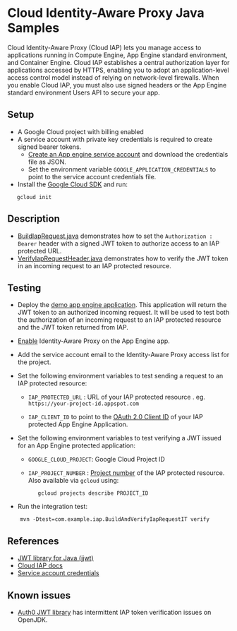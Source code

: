 # Cloud Identity-Aware Proxy Java Samples
Cloud Identity-Aware Proxy (Cloud IAP) lets you manage access to applications running in Compute Engine, App Engine standard environment, and Container Engine.
Cloud IAP establishes a central authorization layer for applications accessed by HTTPS,
enabling you to adopt an application-level access control model instead of relying on network-level firewalls.
 When you enable Cloud IAP, you must also use signed headers or the App Engine standard environment Users API to secure your app.

## Setup
- A Google Cloud project with billing enabled
- A service account with private key credentials is required to create signed bearer tokens.
  - [Create an App engine service account](https://cloud.google.com/docs/authentication#getting_credentials_for_server-centric_flow) and download the credentials file as JSON.
  - Set the environment variable `GOOGLE_APPLICATION_CREDENTIALS` to point to the service account credentials file.
- Install the [Google Cloud SDK](https://cloud.google.com/sdk/) and run:
```
   gcloud init
```

## Description
- [BuildIapRequest.java](src/main/java/com/example/iap/BuildIapRequest.java) demonstrates how to set the
`Authorization : Bearer` header with a signed JWT token to authorize access to an IAP protected URL.
- [VerifyIapRequestHeader.java](src/main/java/com/example/iap/VerifyIapRequestHeader.java) demonstrates how to
verify the JWT token in an incoming request to an IAP protected resource.

## Testing
- Deploy the [demo app engine application](../appengine/iap/README.md). This application will return the JWT token to an authorized incoming request.
It will be used to test both the authorization of an incoming request to an IAP protected resource and the JWT token returned from IAP.

- [Enable](https://cloud.google.com/iap/docs/app-engine-quickstart) Identity-Aware Proxy on the App Engine app.

- Add the service account email to the Identity-Aware Proxy access list for the project.

- Set the following environment variables to test sending a request to an IAP protected resource:
  - `IAP_PROTECTED_URL` : URL of your IAP protected resource . eg. `https://your-project-id.appspot.com`

  - `IAP_CLIENT_ID` to point to the [OAuth 2.0 Client ID](https://console.cloud.google.com/apis/credentials) of your IAP protected App Engine Application.

- Set the following environment variables to test verifying a JWT issued for an App Engine protected application:
  - `GOOGLE_CLOUD_PROJECT`: Google Cloud Project ID

  - `IAP_PROJECT_NUMBER` : [Project number](https://console.cloud.google.com/home/dashboard) of the IAP protected resource.
  Also available via `gcloud` using:
    ```
       gcloud projects describe PROJECT_ID
    ```

- Run the integration test:
```
    mvn -Dtest=com.example.iap.BuildAndVerifyIapRequestIT verify
```

## References
- [JWT library for Java (jjwt)](https://github.com/jwtk/jjwt)
- [Cloud IAP docs](https://cloud.google.com/iap/docs/)
- [Service account credentials](https://cloud.google.com/docs/authentication#getting_credentials_for_server-centric_flow)

## Known issues
- [Auth0 JWT library](https://github.com/auth0/java-jwt) has intermittent IAP token verification issues on OpenJDK.

